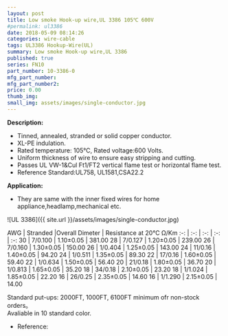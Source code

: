 ```yaml
---
layout: post
title: Low smoke Hook-up wire,UL 3386 105℃ 600V
#permalink: ul3386
date: 2018-05-09 08:14:26
categories: wire-cable
tags: UL3386 Hookup-Wire(UL)
summary: Low smoke Hook-up wire,UL 3386
published: true 
series: FN10
part_number: 10-3386-0
mfg_part_number: 
mfg_part_number2: 
price: 0.00
thumb_img: 
small_img: assets/images/single-conductor.jpg
---
```



__Description:__

* Tinned, annealed, stranded or solid copper conductor.
* XL-PE indulation.
* Rated temperature: 105℃, Rated voltage:600 Volts.
* Uniform thickness of wire to ensure easy stripping and cutting.
* Passes UL VW-1&Cul Ft1/FT2 vertical flame test or horizontal flame test.
* Reference Standard:UL758, UL1581,CSA22.2 

__Application:__
* They are same with the inner fixed wires for home appliance,headlamp,mechanical etc.

![UL 3386]({{ site.url }}/assets/images/single-conductor.jpg)

AWG | Stranded |Overall Dimeter | Resistance at 20℃ Ω/Km
:-: | :-: |  :-: |  :-: |  :-: 
30 | 7/0.100 | 1.10±0.05 | 381.00
28 | 7/0.127 | 1.20±0.05 | 239.00
26 | 7/0.160 | 1.30±0.05 | 150.00
26 | 1/0.404 | 1.25±0.05 | 143.00
24 | 11/0.16 | 1.40±0.05 | 94.20
24 | 1/0.511 | 1.35±0.05 | 89.30
22 | 17/0.16 | 1.60±0.05 | 59.40
22 | 1/0.634 | 1.50±0.05 | 56.40
20 | 21/0.18 | 1.80±0.05 | 36.70
20 | 1/0.813 | 1.65±0.05 | 35.20
18 | 34/0.18 | 2.10±0.05 | 23.20
18 | 1/1.024 | 1.85±0.05 | 22.20
16 | 26/0.25 | 2.35±0.05 | 14.60
16 | 1/1.290 | 2.15±0.05 | 14.00  

Standard put-ups: 2000FT, 1000FT, 6100FT minimum ofr non-stock orders。<br />
Avaliable in 10 standard color. </p>

* Reference: 

